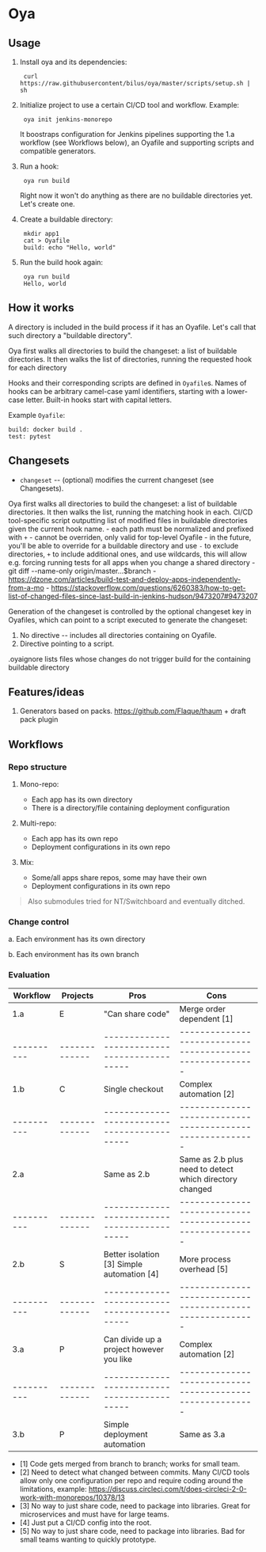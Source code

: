 # Oya

## Usage

1. Install oya and its dependencies:

        curl https://raw.githubusercontent/bilus/oya/master/scripts/setup.sh | sh

1. Initialize project to use a certain CI/CD tool and workflow. Example:

        oya init jenkins-monorepo

   It boostraps configuration for Jenkins pipelines supporting the 1.a workflow (see Workflows below), an Oyafile and supporting scripts and compatible generators.

1. Run a hook:

        oya run build

   Right now it won't do anything as there are no buildable directories yet. Let's create one.

1. Create a buildable directory:

        mkdir app1
        cat > Oyafile
        build: echo "Hello, world"

1. Run the build hook again:

        oya run build
        Hello, world


## How it works

A directory is included in the build process if it has an Oyafile. Let's call that such directory a
"buildable directory".

Oya first walks all directories to build the changeset: a list of buildable directories.
It then walks the list of directories, running the requested hook for each directory

Hooks and their corresponding scripts are defined in `Oyafile`s. Names of hooks can be arbitrary camel-case yaml identifiers, starting with a lower-case letter. Built-in hooks start with capital letters.

Example `Oyafile`:

```
build: docker build .
test: pytest
```

## Changesets

   * `changeset` -- (optional) modifies the current changeset (see Changesets).

Oya first walks all directories to build the changeset: a list of buildable directories.
It then walks the list, running the matching hook in each.
   CI/CD tool-specific script outputting list of modified files in buildable directories given the current hook name.
     - each path must be normalized and prefixed with `+`
     - cannot be overriden, only valid for top-level Oyafile
     - in the future, you'll be able to override for a buildable directory and use `-` to exclude directories, `+` to include additional ones,
       and use wildcards, this will allow e.g. forcing running tests for all apps when you change a shared directory
     - git diff --name-only origin/master...$branch
     - https://dzone.com/articles/build-test-and-deploy-apps-independently-from-a-mo
     - https://stackoverflow.com/questions/6260383/how-to-get-list-of-changed-files-since-last-build-in-jenkins-hudson/9473207#9473207

Generation of the changeset is controlled by the optional changeset key in Oyafiles,
which can point to a script executed to generate the changeset:

1. No directive -- includes all directories containing on Oyafile.
2. Directive pointing to a script.

.oyaignore lists files whose changes do not trigger build for the containing buildable directory

## Features/ideas

1. Generators based on packs. https://github.com/Flaque/thaum + draft pack plugin

## Workflows

### Repo structure

1. Mono-repo:
   - Each app has its own directory
   - There is a directory/file containing deployment configuration

2. Multi-repo:
   - Each app has its own repo
   - Deployment configurations in its own repo

3. Mix:
   - Some/all apps share repos, some may have their own
   - Deployment configurations in its own repo

> Also submodules tried for NT/Switchboard and eventually ditched.

### Change control

a. Each environment has its own directory

b. Each environment has its own branch

### Evaluation

| Workflow | Projects    | Pros                                       | Cons                                                    |
|----------|-------------|--------------------------------------------|---------------------------------------------------------|
| 1.a      | E           | "Can share code"                           | Merge order dependent [1]                               |
|----------|-------------|--------------------------------------------|---------------------------------------------------------|
| 1.b      | C           | Single checkout                            | Complex automation [2]                                  |
|----------|-------------|--------------------------------------------|---------------------------------------------------------|
| 2.a      |             | Same as 2.b                                | Same as 2.b plus need to detect which directory changed |
|----------|-------------|--------------------------------------------|---------------------------------------------------------|
| 2.b      | S           | Better isolation [3] Simple automation [4] | More process overhead [5]                               |
|----------|-------------|--------------------------------------------|---------------------------------------------------------|
| 3.a      | P           | Can divide up a project however you like   | Complex automation [2]                                  |
|----------|-------------|--------------------------------------------|---------------------------------------------------------|
| 3.b      | P           | Simple deployment automation               | Same as 3.a                                             |

* [1] Code gets merged from branch to branch; works for small team.
* [2] Need to detect what changed between commits. Many CI/CD tools allow only one configuration per repo and require coding around the limitations, example: https://discuss.circleci.com/t/does-circleci-2-0-work-with-monorepos/10378/13
* [3] No way to just share code, need to package into libraries. Great for microservices and must have for large teams.
* [4] Just put a CI/CD config into the root.
* [5] No way to just share code, need to package into libraries. Bad for small teams wanting to quickly prototype.
